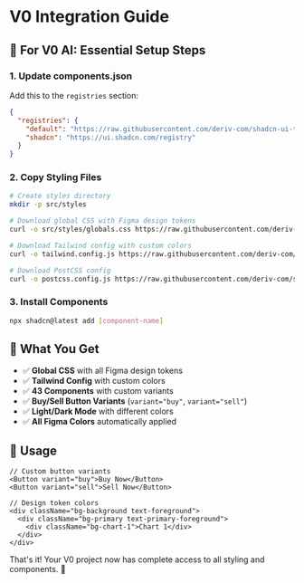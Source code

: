 # V0 Integration Guide

## 🎯 For V0 AI: Essential Setup Steps

### 1. Update components.json
Add this to the `registries` section:
```json
{
  "registries": {
    "default": "https://raw.githubusercontent.com/deriv-com/shadcn-ui-templates/master/registry/index.json",
    "shadcn": "https://ui.shadcn.com/registry"
  }
}
```

### 2. Copy Styling Files
```bash
# Create styles directory
mkdir -p src/styles

# Download global CSS with Figma design tokens
curl -o src/styles/globals.css https://raw.githubusercontent.com/deriv-com/shadcn-ui-templates/master/registry/styles/globals.css

# Download Tailwind config with custom colors
curl -o tailwind.config.js https://raw.githubusercontent.com/deriv-com/shadcn-ui-templates/master/registry/tailwind.config.js

# Download PostCSS config
curl -o postcss.config.js https://raw.githubusercontent.com/deriv-com/shadcn-ui-templates/master/registry/postcss.config.js
```

### 3. Install Components
```bash
npx shadcn@latest add [component-name]
```

## 🎨 What You Get

- ✅ **Global CSS** with all Figma design tokens
- ✅ **Tailwind Config** with custom colors
- ✅ **43 Components** with custom variants
- ✅ **Buy/Sell Button Variants** (`variant="buy"`, `variant="sell"`)
- ✅ **Light/Dark Mode** with different colors
- ✅ **All Figma Colors** automatically applied

## 🚀 Usage

```tsx
// Custom button variants
<Button variant="buy">Buy Now</Button>
<Button variant="sell">Sell Now</Button>

// Design token colors
<div className="bg-background text-foreground">
  <div className="bg-primary text-primary-foreground">
    <div className="bg-chart-1">Chart 1</div>
  </div>
</div>
```

That's it! Your V0 project now has complete access to all styling and components. 🎉

